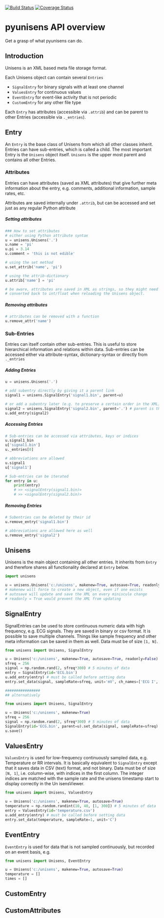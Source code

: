 [![Build Status](https://travis-ci.com/skjerns/pyunisens.svg?branch=master)](https://travis-ci.com/skjerns/pyunisens)  [![Coverage Status](https://coveralls.io/repos/github/skjerns/pyunisens/badge.svg?branch=master)](https://coveralls.io/github/skjerns/pyunisens?branch=master)

# pyunisens API overview
Get a grasp of what pyunisens can do.

## Introduction

Unisens is an XML based meta file storage format. 

Each Unisens object can contain several `Entries`

- `SignalEntry` for binary signals with at least one channel
- `ValuesEntry` for continuous values
- `EventEntry` for event-like activity that is not periodic
- `CustomEntry` for any other file type

Each `Entry` has attributes (accessible via `.attrib`) and can be parent to other Entries (accessible via `._entries`).


## Entry

An `Entry` is the base class of Unisens from which all other classes inherit. Entries can have sub-entries, which is called a child. The most important Entry is the `Unisens` object itself. `Unisens` is the upper most parent and contains all other Entries.

### Attributes
Entries can have attributes (saved as XML attributes) that give further meta information about the entry, e.g. comments, additional information, sample rates, etc.

Attributes are saved internally under `.attrib`, but can be accessed and set just as any regular Python attribute

##### Setting attributes

```Python
### How to set attributes
# either using Python attribute syntax
u = unisens.Unisens('.')
u.name = 'pi'
u.pi = 3.14
u.comment = 'this is not edible'

# using the set method
u.set_attrib('name', 'pi')

# using the attrib-dictionary
u.attrib['name'] = 'pi'

# be aware, attributes are saved in XML as strings, so they might need to be
# converted back to int/float when reloading the Unisens object.
```

##### Removing attributes

```Python
# attributes can be removed with a function
u.remove_attr('name')
```

### Sub-Entries

Entries can itself contain other sub-entries. This is useful to store hierarchical information and relations within data. Sub-entries can be accessed either via attribute-syntax, dictionary-syntax or directly from `._entries`

##### Adding Entries

```Python
u = unisens.Unisens('.')

# add subentry directly by giving it a parent link
signal1 = unisens.SignalEntry('signal1.bin', parent=u)

# or add a subentry later (e.g. to preserve a certain order in the XML)
signal2 = unisens.SignalEntry('signal2.bin', parent='.') # parent is the folder
u.add_entry(signal2)


```

##### Accessing Entries

```Python
# Sub-entries can be accessed via attributes, keys or indices
u.signal1_bin
u['signal1.bin']
u._entries[0]

# abbreviations are allowed
u.signal1
u['signal1']

# Sub-entries can be iterated
for entry in u:
    print(entry)
	# >> <signalEntry(signal1.bin)>
    # >> <signalEntry(signal2.bin)>


```

##### Removing Entries

```Python
# Subentries can be deleted by their id
u.remove_entry('signal1.bin')

# abbreviations are allowed here as well
u.remove_entry('signal2')
```

## Unisens

Unisens is the main object containing all other entries. It inherits from `Entry` and therefore shares all functionality declared at `Entry` below.

```Python
import unisens

u = unisens.Unisens('c:/unisens', makenew=True, autosave=True, readonly=False)
# makenew will force to create a new object, even if one exists
# autosave will update and save the XML on every miniscule change
# readonly = True would prevent the XML from updating
```

## SignalEntry

SignalEntries can be used to store continuous numeric data with high frequency, e.g. ECG signals. They are saved in binary or csv format. It is possible to save multiple channels. Things like sample frequency and other meta information can be saved in them as well. Data must be of size `[1, N]`.

```Python
from unisens import Unisens, SignalEntry

u = Unisens('c:/unisens', makenew=True, autosave=True, readonly=False)
sfreq = 256
signal = np.random.rand(2, sfreq*300) # 5 minutes of data
entry = SignalEntry(id='ECG.bin')
u.add_entry(entry) # must be called before setting data
entry.set_data(signal, sampleRate=sfreq, unit='mV', ch_names=['ECG I', 'ECG II'])

################
## alternatively

from unisens import Unisens, SignalEntry

u = Unisens('c:/unisens', makenew=True)
sfreq = 256
signal = np.random.rand(2, sfreq*300) # 5 minutes of data
SignalEntry(id='ECG.bin', parent=u).set_data(signal, sampleRate=sfreq)
u.save()
```

## ValuesEntry
`ValuesEntry` is used for low-frequency continuously sampled data, e.g. Temperature or RR intervals. It is basically equivalent to `SignalEntry` except that it saves data in CSV (text) format, and not binary. Data must be of size `[N, 1]`, i.e. column-wise, with indices in the first column. The integer indices are matched with the sample rate and the unisens timestamp start to display correctly in the Un isensViewer.

```Python
from unisens import Unisens, ValuesEntry

u = Unisens('c:/unisens', makenew=True, autosave=True)
temperature = np.random.randint(10, 40, [1, 300]) # 5 minutes of data
entry = ValuesEntry(id='temperature.csv')
u.add_entry(entry) # must be called before setting data
entry.set_data(temperature, sampleRate=1, unit='C')
```

## EventEntry

`EventEntry` is used for data that is not sampled continuously, but recorded on an event basis, e.g. 

```Python
from unisens import Unisens, EventEntry

u = Unisens('c:/unisens', makenew=True, autosave=True)
temperature = []
times = []
```


## CustomEntry

## CustomAttributes